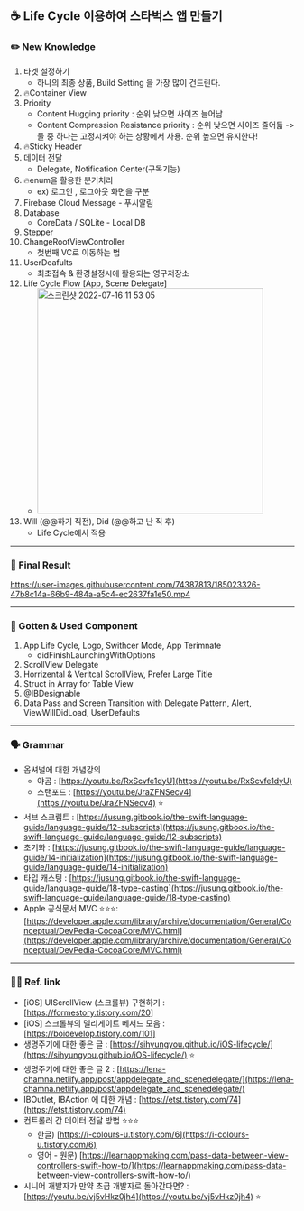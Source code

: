 ## ☕️ Life Cycle 이용하여 스타벅스 앱 만들기 

### ✏️ New Knowledge

1. 타겟 설정하기 
    * 하나의 최종 상품, Build Setting 을 가장 많이 건드린다.
2. 🔥Container View
3. Priority
    * Content Hugging priority : 순위 낮으면 사이즈 늘어남
    * Content Compression Resistance priority : 순위 낮으면 사이즈 줄어듦
    -> 둘 중 하나는 고정시켜야 하는 상황에서 사용. 순위 높으면 유지한다!
4. 🔥Sticky Header 
5. 데이터 전달
    * Delegate, Notification Center(구독기능)
6. 🔥enum을 활용한 분기처리
    * ex) 로그인 , 로그아웃 화면을 구분
7. Firebase Cloud Message - 푸시알림
8. Database
    * CoreData / SQLite - Local DB 
9. Stepper 
10. ChangeRootViewController
    * 첫번째 VC로 이동하는 법
11. UserDeafults 
    * 최초접속 & 환경설정시에 활용되는 영구저장소
12. Life Cycle Flow [App, Scene Delegate]
    * <img width="400" alt="스크린샷 2022-07-16 11 53 05" src="https://user-images.githubusercontent.com/74387813/185022002-1223393b-a72a-40ad-940a-dd46ef418ea9.png">
13. Will (@@하기 직전), Did (@@하고 난 직 후)
    * Life Cycle에서 적용

---

### 📱 Final Result

https://user-images.githubusercontent.com/74387813/185023326-47b8c14a-66b9-484a-a5c4-ec2637fa1e50.mp4

---

### 🧠 Gotten & Used Component

1. App Life Cycle, Logo, Swithcer Mode, App Terimnate
    * didFinishLaunchingWithOptions
2. ScrollView Delegate
3. Horrizental & Veritcal ScrollView, Prefer Large Title
4. Struct in Array for Table View 
5. @IBDesignable 
6. Data Pass and Screen Transition with Delegate Pattern, Alert, ViewWillDidLoad, UserDefaults

---

### 🗣 Grammar 

- 옵셔널에 대한 개념강의
    - 야곰 : [https://youtu.be/RxScvfe1dyU](https://youtu.be/RxScvfe1dyU)
    - 스탠포드 : [https://youtu.be/JraZFNSecv4](https://youtu.be/JraZFNSecv4)  ⭐
- 서브 스크립트 : [https://jusung.gitbook.io/the-swift-language-guide/language-guide/12-subscripts](https://jusung.gitbook.io/the-swift-language-guide/language-guide/12-subscripts)
- 초기화 : [https://jusung.gitbook.io/the-swift-language-guide/language-guide/14-initialization](https://jusung.gitbook.io/the-swift-language-guide/language-guide/14-initialization)
- 타입 캐스팅 : [https://jusung.gitbook.io/the-swift-language-guide/language-guide/18-type-casting](https://jusung.gitbook.io/the-swift-language-guide/language-guide/18-type-casting)
- Apple 공식문서 MVC ⭐⭐⭐: [https://developer.apple.com/library/archive/documentation/General/Conceptual/DevPedia-CocoaCore/MVC.html](https://developer.apple.com/library/archive/documentation/General/Conceptual/DevPedia-CocoaCore/MVC.html)

---

### 🧑‍💻 Ref. link

- [iOS] UIScrollView (스크롤뷰) 구현하기 : [https://formestory.tistory.com/20]
- [iOS] 스크롤뷰의 델리게이트 메서드 모음 : [https://boidevelop.tistory.com/101]
- 생명주기에 대한 좋은 글 : [https://sihyungyou.github.io/iOS-lifecycle/](https://sihyungyou.github.io/iOS-lifecycle/) ⭐
- 생명주기에 대한 좋은 글  2 : [https://lena-chamna.netlify.app/post/appdelegate_and_scenedelegate/](https://lena-chamna.netlify.app/post/appdelegate_and_scenedelegate/)
- IBOutlet, IBAction 에 대한 개념 : [https://etst.tistory.com/74](https://etst.tistory.com/74)
- 컨트롤러 간 데이터 전달 방법 ⭐⭐⭐
    - 한글) [https://i-colours-u.tistory.com/6](https://i-colours-u.tistory.com/6)
    - 영어 - 원문) [https://learnappmaking.com/pass-data-between-view-controllers-swift-how-to/](https://learnappmaking.com/pass-data-between-view-controllers-swift-how-to/)
- 시니어 개발자가 만약 초급 개발자로 돌아간다면? : [https://youtu.be/vj5vHkz0jh4](https://youtu.be/vj5vHkz0jh4) ⭐
